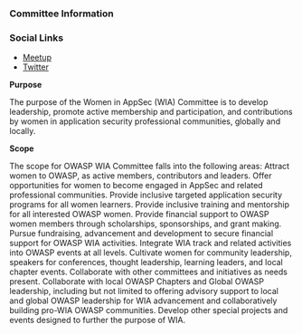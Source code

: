 ### Committee Information

### Social Links
* [Meetup](https://www.meetup.com/womeninappsec/)
* [Twitter](https://twitter.com/OWASPWIA)


**Purpose**

The purpose of the Women in AppSec (WIA) Committee is to develop leadership, promote active membership and participation, and contributions by women in application security professional communities, globally and locally.


**Scope**

The scope for OWASP WIA Committee falls into the following areas:
Attract women to OWASP, as active members, contributors and leaders.
Offer opportunities for women to become engaged in AppSec and related professional communities.
Provide inclusive targeted application security programs for all women learners.
Provide inclusive training and mentorship for all interested OWASP women.
Provide financial support to OWASP women members through scholarships, sponsorships, and grant making.
Pursue fundraising, advancement and development to secure financial support for OWASP WIA activities.
Integrate WIA track and related activities into OWASP events at all levels.
Cultivate women for community leadership, speakers for conferences, thought leadership, learning leaders, and local chapter events.
Collaborate with other committees and initiatives as needs present.
Collaborate with local OWASP Chapters and Global OWASP leadership, including but not limited to offering advisory support to local and global OWASP leadership for WIA advancement and collaboratively building pro-WIA OWASP communities.
Develop other special projects and events designed to further the purpose of WIA.
